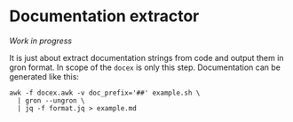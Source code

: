 Documentation extractor
===

_Work in progress_

It is just about extract documentation strings from code and output them in gron
format. In scope of the `docex` is only this step. Documentation can be generated
like this:

```
awk -f docex.awk -v doc_prefix='##' example.sh \
  | gron --ungron \
  | jq -f format.jq > example.md
```
